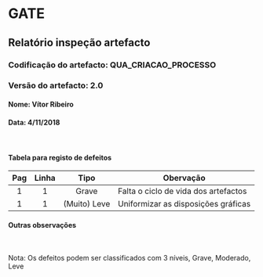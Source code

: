 # GATE
## Relatório inspeção artefacto
### Codificação do artefacto: QUA_CRIACAO_PROCESSO
### Versão do artefacto: 2.0
#### Nome: Vítor Ribeiro
#### Data: 4/11/2018

</br>

#### Tabela para registo de defeitos
|Pag|Linha|Tipo|Obervação
|:---:|:---:|:---:|---
|1|1|Grave|Falta o ciclo de vida dos artefactos
|1|1|(Muito) Leve|Uniformizar as disposições gráficas

#### Outras observações

</br>

Nota: Os defeitos podem ser classificados com 3 níveis, Grave, Moderado, Leve